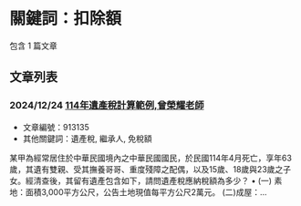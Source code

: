 # 關鍵詞：扣除額

包含 1 篇文章

## 文章列表

### 2024/12/24 [114年遺產稅計算範例,曾榮耀老師](../../articles/913135_114%E5%B9%B4%E9%81%BA%E7%94%A2%E7%A8%85%E8%A8%88%E7%AE%97%E7%AF%84%E4%BE%8B%2C%E6%9B%BE%E6%A6%AE%E8%80%80%E8%80%81%E5%B8%AB.md)
- 文章編號：913135
- 其他關鍵詞：遺產稅, 繼承人, 免稅額

某甲為經常居住於中華民國境內之中華民國國民，於民國114年4月死亡，享年63歲，其遺有雙親、受其撫養哥哥、重度殘障之配偶，以及15歲、18歲與23歲之子女。經清查後，其留有遺產包含如下，請問遺產稅應納稅額為多少？ • (一) 素地：面積3,000平方公尺，公告土地現值每平方公尺2萬元。 (二)成屋：...
